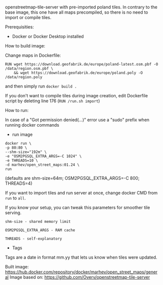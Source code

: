 openstreetmap-tile-server with pre-imported poland tiles.
In contrary to the base image, this one have all maps precompiled, so there is no need to import or compile tiles.

Prerequisities:
- Docker or Docker Desktop installed

How to build image:

Change maps in Dockerfile:
```
RUN wget https://download.geofabrik.de/europe/poland-latest.osm.pbf -O /data/region.osm.pbf \
    && wget https://download.geofabrik.de/europe/poland.poly -O /data/region.poly
```
and then simply run
`docker build . `

If you don't want to compile tiles during image creation, edit Dockerfile script by deleting line 176 (`RUN /run.sh import`)



How to run:

In case of a "Got permission denied(...)" error use a "sudo" prefix when running docker commands

- run image

```
docker run \
-p 80:80 \
--shm-size="192m" \
-e "OSM2PGSQL_EXTRA_ARGS=-C 1024" \
-e THREADS=10 \
-d marhev/open_street_maps:01.24 \
run
```
(defaults are shm-size=64m; OSM2PGSQL_EXTRA_ARGS=-C 800; THREADS=4)


If you want to import tiles and run server at once, change docker CMD from `run` to `all`.

If you know your setup, you can tweak this parameters for smoother tile serving.

`shm-size - shared memory limit`

`OSM2PGSQL_EXTRA_ARGS - RAM cache`

`THREADS - self-explanatory`


- Tags

Tags are a date in format mm.yy that lets us know when tiles were updated.





Built image: https://hub.docker.com/repository/docker/marhev/open_street_maps/general
Image based on: https://github.com/Overv/openstreetmap-tile-server
